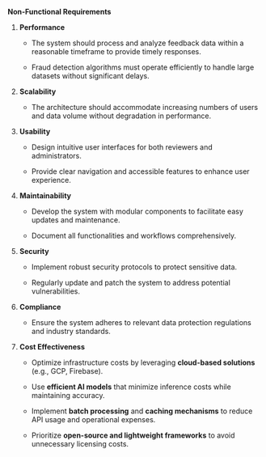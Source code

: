**Non-Functional Requirements**

1.  **Performance**

    -   The system should process and analyze feedback data within a
        reasonable timeframe to provide timely responses.

    -   Fraud detection algorithms must operate efficiently to handle
        large datasets without significant delays.

2.  **Scalability**

    -   The architecture should accommodate increasing numbers of users
        and data volume without degradation in performance.

        
3.  **Usability**

    -   Design intuitive user interfaces for both reviewers and
        administrators.

    -   Provide clear navigation and accessible features to enhance user
        experience.

5.  **Maintainability**

    -   Develop the system with modular components to facilitate easy
        updates and maintenance.

    -   Document all functionalities and workflows comprehensively.

6.  **Security**

    -   Implement robust security protocols to protect sensitive data.

    -   Regularly update and patch the system to address potential
        vulnerabilities.

7.  **Compliance**

    -   Ensure the system adheres to relevant data protection
        regulations and industry standards.

8.  **Cost Effectiveness**

    -   Optimize infrastructure costs by leveraging **cloud-based
        solutions** (e.g., GCP, Firebase).

    -   Use **efficient AI models** that minimize inference costs while
        maintaining accuracy.

    -   Implement **batch processing** and **caching mechanisms** to
        reduce API usage and operational expenses.

    -   Prioritize **open-source and lightweight frameworks** to avoid
        unnecessary licensing costs.
